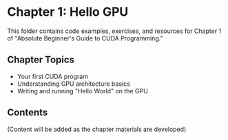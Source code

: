 # Chapter 1: Hello GPU

This folder contains code examples, exercises, and resources for Chapter 1 of "Absolute Beginner's Guide to CUDA Programming."

## Chapter Topics
- Your first CUDA program
- Understanding GPU architecture basics
- Writing and running "Hello World" on the GPU

## Contents
(Content will be added as the chapter materials are developed)